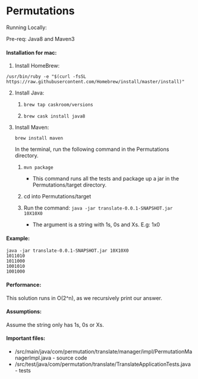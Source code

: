 # Permutations

Running Locally:

Pre-req: Java8 and Maven3

#### Installation for mac:

1. Install HomeBrew: 
```
/usr/bin/ruby -e "$(curl -fsSL https://raw.githubusercontent.com/Homebrew/install/master/install)"
```

2. Install Java:

   1.  ```brew tap caskroom/versions```
   
   2.  ```brew cask install java8```
   
3. Install Maven:

   ```brew install maven```

      In the terminal, run the following command in the Permutations directory.

      1. ```mvn package```

          * This command runs all the tests and package up a jar in the Permutations/target directory.

      2. cd into Permutations/target 

      3. Run the command:  ```java -jar translate-0.0.1-SNAPSHOT.jar 10X10X0```

         * The argument is a string with 1s, 0s and Xs. E.g: 1x0

#### Example: 

```
java -jar translate-0.0.1-SNAPSHOT.jar 10X10X0
1011010
1011000
1001010
1001000
````

#### Performance:

This solution runs in O(2^n), as we recursively print our answer.

#### Assumptions:

Assume the string only has 1s, 0s or Xs.

#### Important files:

* /src/main/java/com/permutation/translate/manager/impl/PermutationManagerImpl.java - source code
* /src/test/java/com/permutation/translate/TranslateApplicationTests.java - tests
